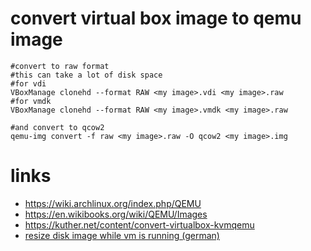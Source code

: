 # convert virtual box image to qemu image

```
#convert to raw format
#this can take a lot of disk space
#for vdi
VBoxManage clonehd --format RAW <my image>.vdi <my image>.raw
#for vmdk
VBoxManage clonehd --format RAW <my image>.vmdk <my image>.raw

#and convert to qcow2
qemu-img convert -f raw <my image>.raw -O qcow2 <my image>.img
```

# links

* https://wiki.archlinux.org/index.php/QEMU
* https://en.wikibooks.org/wiki/QEMU/Images
* https://kuther.net/content/convert-virtualbox-kvmqemu
* [resize disk image while vm is running (german)](http://www.pro-linux.de/kurztipps/2/1841/festplatten-in-qemu-online-vergr%C3%B6%C3%9Fern.html)

